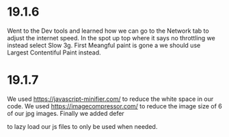 # 19.1.6

Went to the Dev tools and learned how we can go to the Network tab to adjust the internet speed. In the spot up top where it says no throttling we instead select Slow 3g.
First Meangful paint is gone a we should use Largest Contentiful Paint instead.

# 19.1.7

We used https://javascript-minifier.com/ to reduce the white space in our code.  We used https://imagecompressor.com/ to reduce the image size of 6 of our jpg images.  Finally we added defer

<script src='assets/js/vendor/jQuery.js' defer ></script>
<script src='assets/js/vendor/bootstrap.js' defer ></script>
<script src='./dist/script.min.js' defer ></script>

to lazy load our js files to only be used when needed.

